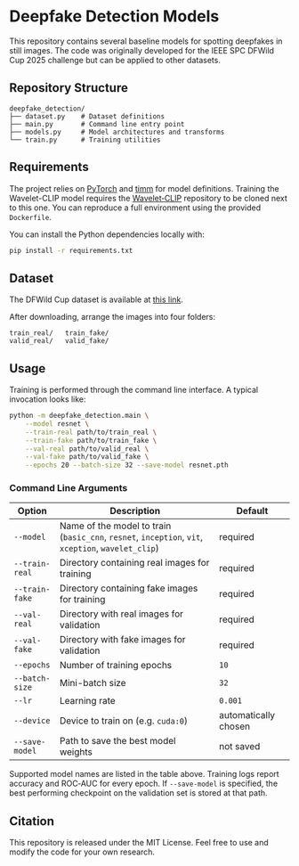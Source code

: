 # Deepfake Detection Models

This repository contains several baseline models for spotting deepfakes in still images. The code was originally developed for the IEEE SPC DFWild Cup 2025 challenge but can be applied to other datasets.

## Repository Structure

```
deepfake_detection/
├── dataset.py    # Dataset definitions
├── main.py       # Command line entry point
├── models.py     # Model architectures and transforms
└── train.py      # Training utilities
```

## Requirements

The project relies on [PyTorch](https://pytorch.org) and [timm](https://github.com/huggingface/pytorch-image-models) for model definitions. Training the Wavelet-CLIP model requires the [Wavelet‑CLIP](https://github.com/Girish-Krishnan/wavelet-clip) repository to be cloned next to this one. You can reproduce a full environment using the provided `Dockerfile`.

You can install the Python dependencies locally with:

```bash
pip install -r requirements.txt
```

## Dataset

The DFWild Cup dataset is available at [this link](https://urldefense.com/v3/__https://tcgcr-my.sharepoint.com/:f:/g/personal/md_sahidullah_tcgcrest_org/Ejcnf4dcLLFEiJfRkfCOCb8Bb6P8UPo04Q3x1R13YSeKGg?e=EVnf4G__;!!Mih3wA!HMm1WtS6D9z731ElgcdQVwkmcTz5iV1fmvaVMEH3HQr3B7HJ-0yMpRt2Rq9AtPO2pTNU8oaDsmfz9o2p6xZuFUXeYzY$).

After downloading, arrange the images into four folders:

```
train_real/   train_fake/
valid_real/   valid_fake/
```

## Usage

Training is performed through the command line interface. A typical invocation looks like:

```bash
python -m deepfake_detection.main \
    --model resnet \
    --train-real path/to/train_real \
    --train-fake path/to/train_fake \
    --val-real path/to/valid_real \
    --val-fake path/to/valid_fake \
    --epochs 20 --batch-size 32 --save-model resnet.pth
```

### Command Line Arguments

| Option | Description | Default |
| ------ | ----------- | ------- |
| `--model` | Name of the model to train (`basic_cnn`, `resnet`, `inception`, `vit`, `xception`, `wavelet_clip`) | required |
| `--train-real` | Directory containing real images for training | required |
| `--train-fake` | Directory containing fake images for training | required |
| `--val-real` | Directory with real images for validation | required |
| `--val-fake` | Directory with fake images for validation | required |
| `--epochs` | Number of training epochs | `10` |
| `--batch-size` | Mini-batch size | `32` |
| `--lr` | Learning rate | `0.001` |
| `--device` | Device to train on (e.g. `cuda:0`) | automatically chosen |
| `--save-model` | Path to save the best model weights | not saved |

Supported model names are listed in the table above. Training logs report accuracy and ROC‑AUC for every epoch. If `--save-model` is specified, the best performing checkpoint on the validation set is stored at that path.

## Citation

This repository is released under the MIT License. Feel free to use and modify the code for your own research.
